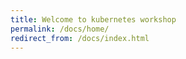 ```yaml
---
title: Welcome to kubernetes workshop
permalink: /docs/home/
redirect_from: /docs/index.html
---
```





